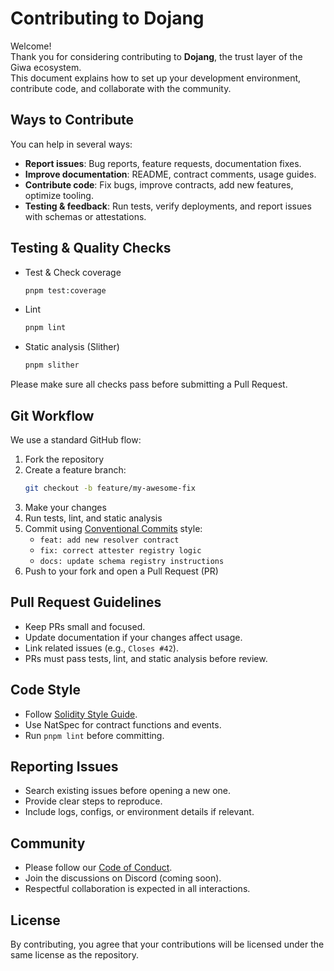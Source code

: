 # Contributing to Dojang

Welcome!  
Thank you for considering contributing to **Dojang**, the trust layer of the Giwa ecosystem.  
This document explains how to set up your development environment, contribute code, and collaborate with the community.


## Ways to Contribute

You can help in several ways:
- **Report issues**: Bug reports, feature requests, documentation fixes.
- **Improve documentation**: README, contract comments, usage guides.
- **Contribute code**: Fix bugs, improve contracts, add new features, optimize tooling.
- **Testing & feedback**: Run tests, verify deployments, and report issues with schemas or attestations.


## Testing & Quality Checks

- Test & Check coverage
  ```bash
  pnpm test:coverage
  ```

- Lint
  ```bash
  pnpm lint
  ```

- Static analysis (Slither)
  ```bash
  pnpm slither
  ```

Please make sure all checks pass before submitting a Pull Request.



## Git Workflow

We use a standard GitHub flow:

1. Fork the repository
2. Create a feature branch:
   ```bash
   git checkout -b feature/my-awesome-fix
   ```
3. Make your changes
4. Run tests, lint, and static analysis
5. Commit using [Conventional Commits](https://www.conventionalcommits.org/en/v1.0.0/) style:
   - `feat: add new resolver contract`
   - `fix: correct attester registry logic`
   - `docs: update schema registry instructions`
6. Push to your fork and open a Pull Request (PR)



## Pull Request Guidelines

- Keep PRs small and focused.
- Update documentation if your changes affect usage.
- Link related issues (e.g., `Closes #42`).
- PRs must pass tests, lint, and static analysis before review.



## Code Style

- Follow [Solidity Style Guide](https://docs.soliditylang.org/en/v0.8.21/style-guide.html).
- Use NatSpec for contract functions and events.
- Run `pnpm lint` before committing.



## Reporting Issues

- Search existing issues before opening a new one.
- Provide clear steps to reproduce.
- Include logs, configs, or environment details if relevant.



## Community

- Please follow our [Code of Conduct](.github/CODE_OF_CONDUCT.md).
- Join the discussions on Discord (coming soon).
- Respectful collaboration is expected in all interactions.



## License

By contributing, you agree that your contributions will be licensed under the same license as the repository.
